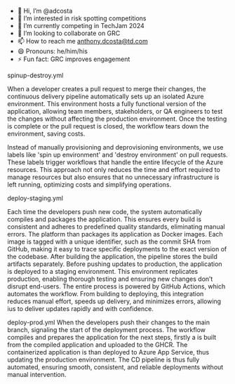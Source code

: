 - 👋 Hi, I’m @adcosta
- 👀 I’m interested in risk spotting competitions
- 🌱 I’m currently competing in TechJam 2024
- 💞️ I’m looking to collaborate on GRC
- 📫 How to reach me anthony.dcosta@td.com
- 😄 Pronouns: he/him/his
- ⚡ Fun fact: GRC improves engagement


spinup-destroy.yml

When a developer creates a pull request to merge their changes, the continuous delivery pipeline  automatically sets up an isolated Azure environment. This environment hosts a fully functional version of the application, allowing team members, stakeholders, or QA engineers to test the changes without affecting the production environment. Once the testing is complete or the pull request is closed, the workflow tears down the environment, saving costs.

Instead of manually provisioning and deprovisioning environments, we use labels like 'spin up environment' and 'destroy environment' on pull requests. These labels trigger workflows that handle the entire lifecycle of the Azure resources. This approach not only reduces the time and effort required to manage resources but also ensures that no unnecessary infrastructure is left running, optimizing costs and simplifying operations.

deploy-staging.yml

Each time the developers push new code, the system automatically compiles and packages the application. This ensures every build is consistent and adheres to predefined quality standards, eliminating manual errors.
The platform than packages its application as Docker images. Each image is tagged with a unique identifier, such as the commit SHA from GitHub, making it easy to trace specific deployments to the exact version of the codebase.
After building the application, the pipeline stores the build artifacts separately. 
Before pushing updates to production, the application is deployed to a staging environment. This environment replicates production, enabling thorough testing and ensuring new changes don’t disrupt end-users.
The entire process is powered by GitHub Actions, which automates the workflow. From building to deploying, this integration reduces manual effort, speeds up delivery, and minimizes errors, allowing ius to deliver updates rapidly and with confidence.

deploy-prod.yml
When the developers push their changes to the main branch, signaling the start of the deployment process. The workflow compiles and prepares the application for the next steps, firstly a  is built from the compiled application and uploaded to the GHCR. The containerized application is than deployed to Azure App Service, thus updating the production environment. The CD pipeline is thus fully automated, ensuring smooth, consistent, and reliable deployments without manual intervention.
